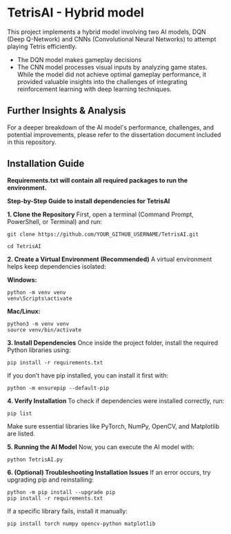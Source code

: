 # **TetrisAI - Hybrid model**

This project implements a hybrid model involving two AI models, DQN (Deep Q-Network) and CNNs (Convolutional Neural Networks) to attempt playing Tetris efficiently. 
- The DQN model makes gameplay decisions 
- The CNN model processes visual inputs by analyzing game states.
While the model did not achieve optimal gameplay performance, it provided valuable insights into the challenges of integrating reinforcement learning with deep learning techniques.

## Further Insights & Analysis  
For a deeper breakdown of the AI model's performance, challenges, and potential improvements, please refer to the dissertation document included in this repository.

## **Installation Guide**
**Requirements.txt will contain all required packages to run the environment.**

**Step-by-Step Guide to install dependencies for TetrisAI**

**1. Clone the Repository**
First, open a terminal (Command Prompt, PowerShell, or Terminal) and run:
```
git clone https://github.com/YOUR_GITHUB_USERNAME/TetrisAI.git

cd TetrisAI
```
**2. Create a Virtual Environment (Recommended)**
A virtual environment helps keep dependencies isolated:

**Windows:**
```
python -m venv venv
venv\Scripts\activate
```
**Mac/Linux:**
```
python3 -m venv venv
source venv/bin/activate
```
**3. Install Dependencies**
Once inside the project folder, install the required Python libraries using:
```
pip install -r requirements.txt
```
If you don’t have pip installed, you can install it first with:
```
python -m ensurepip --default-pip
```
**4. Verify Installation**
To check if dependencies were installed correctly, run:
```
pip list
```
Make sure essential libraries like PyTorch, NumPy, OpenCV, and Matplotlib are listed.

**5. Running the AI Model**
Now, you can execute the AI model with:
```
python TetrisAI.py
```
**6. (Optional) Troubleshooting Installation Issues**
If an error occurs, try upgrading pip and reinstalling:
```
python -m pip install --upgrade pip
pip install -r requirements.txt
```
If a specific library fails, install it manually:
```
pip install torch numpy opencv-python matplotlib
```

